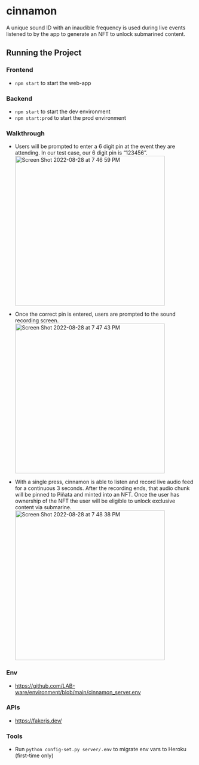 # cinnamon

A unique sound ID with an inaudible frequency is used during live events listened to by the app to generate an NFT to unlock submarined content.

## Running the Project

### Frontend

- `npm start` to start the web-app

### Backend

- `npm start` to start the dev environment
- `npm start:prod` to start the prod environment

### Walkthrough

- Users will be prompted to enter a 6 digit pin at the event they are attending. In our test case, our 6 digit pin is “123456”.
  <img width="auto" height="400" alt="Screen Shot 2022-08-28 at 7 46 59 PM" src="https://user-images.githubusercontent.com/90666446/187102648-70b7843f-3270-4b2f-be46-cb33192141e3.png">

- Once the correct pin is entered, users are prompted to the sound recording screen.  
  <img width="auto" height="400" alt="Screen Shot 2022-08-28 at 7 47 43 PM" src="https://user-images.githubusercontent.com/90666446/187102684-8b8fa8f0-ad50-4328-b87f-eae30d6dfe4e.png">

- With a single press, cinnamon is able to listen and record live audio feed for a continuous 3 seconds. After the recording ends, that audio chunk will be pinned to Piñata and minted into an NFT. Once the user has ownership of the NFT the user will be eligible to unlock exclusive content via submarine.
  <img width="auto" height="400" alt="Screen Shot 2022-08-28 at 7 48 38 PM" src="https://user-images.githubusercontent.com/90666446/187102745-edbc5430-b610-40f5-ba63-7cc6e764bc21.png">

### Env

- https://github.com/LAB-ware/environment/blob/main/cinnamon_server.env

### APIs

- https://fakerjs.dev/

### Tools

- Run `python config-set.py server/.env` to migrate env vars to Heroku (first-time only)
